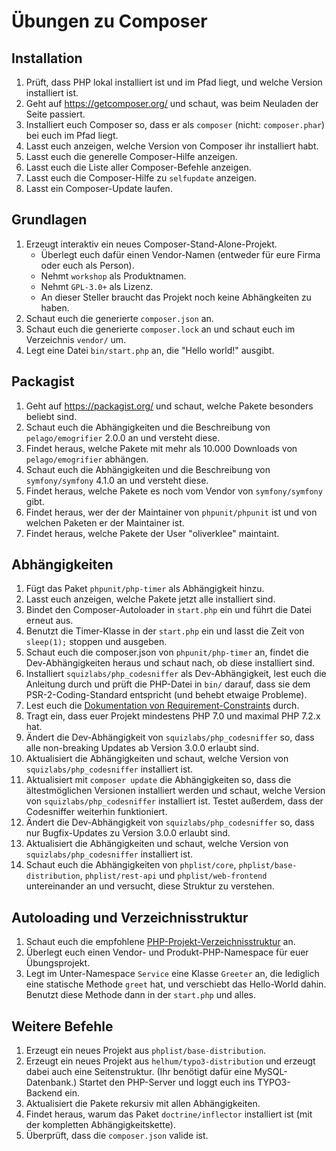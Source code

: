# Übungen zu Composer

## Installation
1. Prüft, dass PHP lokal installiert ist und im Pfad liegt, und welche Version
   installiert ist.
1. Geht auf https://getcomposer.org/ und schaut, was beim Neuladen der Seite
   passiert.
1. Installiert euch Composer so, dass er als `composer`
   (nicht: `composer.phar`) bei euch im Pfad liegt.
1. Lasst euch anzeigen, welche Version von Composer ihr installiert habt.
1. Lasst euch die generelle Composer-Hilfe anzeigen.
1. Lasst euch die Liste aller Composer-Befehle anzeigen.
1. Lasst euch die Composer-Hilfe zu `selfupdate` anzeigen.
1. Lasst ein Composer-Update laufen.

## Grundlagen
1. Erzeugt interaktiv ein neues Composer-Stand-Alone-Projekt.
   - Überlegt euch dafür einen Vendor-Namen (entweder für eure Firma oder euch
     als Person).
   - Nehmt `workshop` als Produktnamen.
   - Nehmt `GPL-3.0+` als Lizenz.
   - An dieser Steller braucht das Projekt noch keine Abhängkeiten zu haben.
1. Schaut euch die generierte `composer.json` an.
1. Schaut euch die generierte `composer.lock` an und schaut euch im Verzeichnis
   `vendor/` um.
1. Legt eine Datei `bin/start.php` an, die "Hello world!" ausgibt.

## Packagist
1. Geht auf https://packagist.org/ und schaut, welche Pakete besonders beliebt
   sind.
1. Schaut euch die Abhängigkeiten und die Beschreibung von `pelago/emogrifier`
   2.0.0 an und versteht diese.
1. Findet heraus, welche Pakete mit mehr als 10.000 Downloads von
   `pelago/emogrifier` abhängen.
1. Schaut euch die Abhängigkeiten und die Beschreibung von `symfony/symfony`
   4.1.0 an und versteht diese.
1. Findet heraus, welche Pakete es noch vom Vendor von `symfony/symfony` gibt.
1. Findet heraus, wer der der Maintainer von `phpunit/phpunit` ist und von
   welchen Paketen er der Maintainer ist.
1. Findet heraus, welche Pakete der User "oliverklee" maintaint.

## Abhängigkeiten
1. Fügt das Paket `phpunit/php-timer` als Abhängigkeit hinzu.
1. Lasst euch anzeigen, welche Pakete jetzt alle installiert sind.
1. Bindet den Composer-Autoloader in `start.php` ein und führt die Datei erneut
   aus.
1. Benutzt die Timer-Klasse in der `start.php` ein und lasst die Zeit
   von `sleep(1);` stoppen und ausgeben.
1. Schaut euch die composer.json von `phpunit/php-timer` an, findet die
   Dev-Abhängigkeiten heraus und schaut nach, ob diese installiert sind.
1. Installiert `squizlabs/php_codesniffer` als Dev-Abhängigkeit, lest euch die
   Anleitung durch und prüft die PHP-Datei in `bin/` darauf, dass sie dem
   PSR-2-Coding-Standard entspricht (und behebt etwaige Probleme).
1. Lest euch die
   [Dokumentation von Requirement-Constraints](https://getcomposer.org/doc/articles/versions.md)
   durch.
1. Tragt ein, dass euer Projekt mindestens PHP 7.0 und maximal PHP 7.2.x hat.
1. Ändert die Dev-Abhängigkeit von `squizlabs/php_codesniffer` so, dass alle
   non-breaking Updates ab Version 3.0.0 erlaubt sind.
1. Aktualisiert die Abhängigkeiten und schaut, welche Version von
   `squizlabs/php_codesniffer` installiert ist.
1. Aktualisiert mit `composer update` die Abhängigkeiten so, dass die
   ältestmöglichen Versionen installiert werden und schaut, welche Version von
   `squizlabs/php_codesniffer` installiert ist. Testet außerdem, dass der
   Codesniffer weiterhin funktioniert.
1. Ändert die Dev-Abhängigkeit von `squizlabs/php_codesniffer` so, dass nur
   Bugfix-Updates zu Version 3.0.0 erlaubt sind.
1. Aktualisiert die Abhängigkeiten und schaut, welche Version von
   `squizlabs/php_codesniffer` installiert ist.
1. Schaut euch die Abhängigkeiten von `phplist/core`,
   `phplist/base-distribution`, `phplist/rest-api` und `phplist/web-frontend`
   untereinander an und versucht, diese Struktur zu verstehen.

## Autoloading und Verzeichnisstruktur
1. Schaut euch die empfohlene
   [PHP-Projekt-Verzeichnisstruktur](https://github.com/php-pds/skeleton) an.
1. Überlegt euch einen Vendor- und Produkt-PHP-Namespace für euer
   Übungsprojekt.
1. Legt im Unter-Namespace `Service` eine Klasse `Greeter` an, die lediglich eine
   statische Methode `greet` hat, und verschiebt das Hello-World dahin. Benutzt
   diese Methode dann in der `start.php` und alles.

## Weitere Befehle
1. Erzeugt ein neues Projekt aus `phplist/base-distribution`.
1. Erzeugt ein neues Projekt aus `helhum/typo3-distribution` und erzeugt dabei
   auch eine Seitenstruktur. (Ihr benötigt dafür eine MySQL-Datenbank.)
   Startet den PHP-Server und loggt euch ins TYPO3-Backend ein.
1. Aktualisiert die Pakete rekursiv mit allen Abhängigkeiten.
1. Findet heraus, warum das Paket `doctrine/inflector` installiert ist (mit
   der kompletten Abhängigkeitskette).
1. Überprüft, dass die `composer.json` valide ist.
